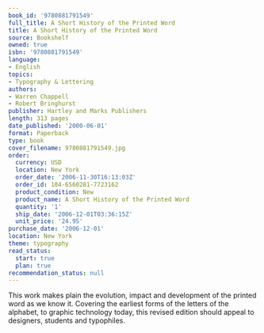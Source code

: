 ```yaml
---
book_id: '9780881791549'
full_title: A Short History of the Printed Word
title: A Short History of the Printed Word
source: Bookshelf
owned: true
isbn: '9780881791549'
language:
- English
topics:
- Typography & Lettering
authors:
- Warren Chappell
- Robert Bringhurst
publisher: Hartley and Marks Publishers
length: 313 pages
date_published: '2000-06-01'
format: Paperback
type: book
cover_filename: 9780881791549.jpg
order:
  currency: USD
  location: New York
  order_date: '2006-11-30T16:13:03Z'
  order_id: 104-6560281-7723162
  product_condition: New
  product_name: A Short History of the Printed Word
  quantity: '1'
  ship_date: '2006-12-01T03:36:15Z'
  unit_price: '24.95'
purchase_date: '2006-12-01'
location: New York
theme: typography
read_status:
  start: true
  plan: true
recommendation_status: null
---
```

This work makes plain the evolution, impact and development of the printed word as we know it. Covering the earliest forms of the letters of the alphabet, to graphic technology today, this revised edition should appeal to designers, students and typophiles.
